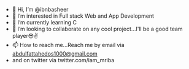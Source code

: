 - 👋 Hi, I’m @ibnbasheer
- 👀 I’m interested in Full stack Web and App Development
- 🌱 I’m currently learning C
- 💞️ I’m looking to collaborate on any cool project...I'll be a good team player😎✌️
- 📫 How to reach me...Reach me by email via abdulfattahedos1000@gmail.com 
- and on twitter via twitter.com/iam_mriba

<!---
ibnbasheer/ibnbasheer is a ✨ special ✨ repository because its `README.md` (this file) appears on your GitHub profile.
You can click the Preview link to take a look at your changes.
--->
